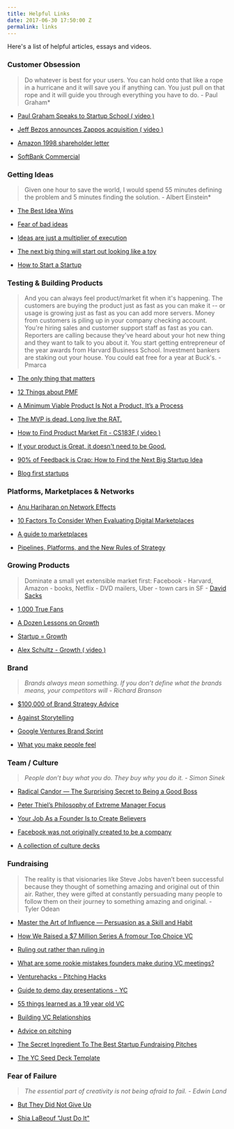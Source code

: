 ```yaml
---
title: Helpful Links
date: 2017-06-30 17:50:00 Z
permalink: links
---
```


Here's a list of helpful articles, essays and videos.

### Customer Obsession

> Do whatever is best for your users. You can hold onto that like a rope in a hurricane and it will save you if anything can. You just pull on that rope and it will guide you through everything you have to do. - Paul Graham\*

* [Paul Graham Speaks to Startup School ( video )](https://www.youtube.com/watch?v=q7K0vRUKXKc)

* [Jeff Bezos announces Zappos acquisition ( video )](https://www.youtube.com/watch?v=-hxX_Q5CnaA)

* [Amazon 1998 shareholder letter](https://www.sec.gov/Archives/edgar/data/1018724/000119312516530910/d168744dex991.htm)

* [SoftBank Commercial](https://www.youtube.com/watch?time_continue=2&v=pgKcwEkip9I)

### Getting Ideas

> Given one hour to save the world, I would spend 55 minutes defining the problem and 5 minutes finding the solution. - Albert Einstein\*

* [The Best Idea Wins](http://awealthofcommonsense.com/2017/12/best-idea-wins/)

* [Fear of bad ideas](http://sethgodin.typepad.com/seths_blog/2009/12/fear-of-bad-ideas.html)

* [Ideas are just a multiplier of execution](https://sivers.org/multiply)

* [The next big thing will start out looking like a toy](http://cdixon.org/2010/01/03/the-next-big-thing-will-start-out-looking-like-a-toy/)

* [How to Start a Startup](http://paulgraham.com/start.html)

### Testing & Building Products

> And you can always feel product/market fit when it's happening. The customers are buying the product just as fast as you can make it -- or usage is growing just as fast as you can add more servers. Money from customers is piling up in your company checking account. You're hiring sales and customer support staff as fast as you can. Reporters are calling because they've heard about your hot new thing and they want to talk to you about it. You start getting entrepreneur of the year awards from Harvard Business School. Investment bankers are staking out your house. You could eat free for a year at Buck's. - Pmarca

* [The only thing that matters](http://pmarchive.com/guide_to_startups_part4.html)

* [12 Things about PMF](http://a16z.com/2017/02/18/12-things-about-product-market-fit/)

* [A Minimum Viable Product Is Not a Product, It’s a Process](http://blog.ycombinator.com/minimum-viable-product-process/)

* [The MVP is dead. Long live the RAT.](https://hackernoon.com/the-mvp-is-dead-long-live-the-rat-233d5d16ab02)

* [How to Find Product Market Fit - CS183F ( video )](https://www.youtube.com/watch?v=_6pl5GG8RQ4&feature=youtu.be&t=37m32s)

* [If your product is Great, it doesn't need to be Good.](http://paulbuchheit.blogspot.com/2010/02/if-your-product-is-great-it-doesnt-need.html?m=1)

* [90% of Feedback is Crap: How to Find the Next Big Startup Idea](http://firstround.com/review/90-of-feedback-is-crap-how-to-find-the-next-big-startup-idea/)

* [Blog first startups](https://medium.com/on-startups/blog-first-startups-968ebef44a56)

### Platforms, Marketplaces & Networks

* [Anu Hariharan on Network Effects](https://www.youtube.com/watch?v=vLsnYCPdNtc)

* [10 Factors To Consider When Evaluating Digital Marketplaces](http://abovethecrowd.com/2012/11/13/all-markets-are-not-created-equal-10-factors-to-consider-when-evaluating-digital-marketplaces/)

* [A guide to marketplaces](http://versionone.vc/wp-content/uploads/2015/11/Marketplace-Handbook-11-08-2015.pdf#page=48)

* [Pipelines, Platforms, and the New Rules of Strategy](https://hbr.org/2016/04/pipelines-platforms-and-the-new-rules-of-strategy)

### Growing Products

> Dominate a small yet extensible market first: Facebook - Harvard, Amazon - books, Netflix - DVD mailers, Uber - town cars in SF - [David Sacks](https://twitter.com/davidsacks/status/689848729839411201)

* [1,000 True Fans](http://kk.org/thetechnium/1000-true-fans/)

* [A Dozen Lessons on Growth](https://25iq.com/2017/02/10/a-dozen-lessons-on-growth/)

* [Startup = Growth](http://www.paulgraham.com/growth.html)

* [Alex Schultz - Growth ( video )](https://www.youtube.com/watch?v=n_yHZ_vKjno)

### Brand

> *Brands always mean something. If you don’t define what the brands means, your competitors will - Richard Branson*

* [$100,000 of Brand Strategy Advice](https://www.youtube.com/watch?v=hvaOu5kCFgU)

* [Against Storytelling](https://trackchanges.postlight.com/against-storytelling-7e53b6d7a0d8)

* [Google Ventures Brand Sprint](https://library.gv.com/the-three-hour-brand-sprint-3ccabf4b768a)

* [What you make people feel](https://www.slideshare.net/kirkphillips/the-9-crit/10-What_you_make_people_feel)

### Team / Culture

> *People don’t buy what you do. They buy why you do it. - Simon Sinek*

* [Radical Candor — The Surprising Secret to Being a Good Boss](http://firstround.com/review/radical-candor-the-surprising-secret-to-being-a-good-boss/)

* [Peter Thiel’s Philosophy of Extreme Manager Focus](http://blog.idonethis.com/manager-focus-peter-thiel-paypal/)

* [Your Job As a Founder Is to Create Believers](http://josephwalla.com/your-job-as-a-founder-is-to-create-believers)

* [Facebook was not originally created to be a company](https://airows.com/creative/a-look-inside-the-beautiful-handbook-facebook-gives-all-new-employees)

* [A collection of culture decks](http://culturecodes.co/)

### Fundraising

> The reality is that visionaries like Steve Jobs haven’t been successful because they thought of something amazing and original out of thin air. Rather, they were gifted at constantly persuading many people to follow them on their journey to something amazing and original. - Tyler Odean

* [Master the Art of Influence — Persuasion as a Skill and Habit](http://firstround.com/review/master-the-art-of-influence-persuasion-as-a-skill-and-habit/)

* [How We Raised a $7 Million Series A from our Top Choice VC](https://hackernoon.com/how-we-raised-a-7-million-series-a-from-foundry-group-our-top-choice-vc-8b630d2a4cef)

* [Ruling out rather than ruling in](http://reactionwheel.net/2017/10/ruling-out-rather-than-ruling-in.html)

* [What are some rookie mistakes founders make during VC meetings?](https://www.saastr.com/what-are-some-rookie-mistakes-founders-make-during-vc-meetings/)

* [Venturehacks - Pitching Hacks](http://venturehacks.wpengine.com/wp-content/uploads/2009/12/Pitching-Hacks.pdf)

* [Guide to demo day presentations - YC](http://blog.ycombinator.com/guide-to-demo-day-pitches/)

* [55 things learned as a 19 year old VC](https://medium.com/startup-grind/55-things-learned-as-a-19-year-old-vc-6c54af2f0f89#.2w9617owj)

* [Building VC Relationships](http://blog.eladgil.com/2017/02/building-vc-relationships.html)

* [Advice on pitching](http://www.aaronkharris.com/advice-on-pitching)

* [The Secret Ingredient To The Best Startup Fundraising Pitches](http://tomtunguz.com/inevitability/?utm_content=buffer1e3a8&utm_medium=social&utm_source=twitter.com&utm_campaign=buffer)

* [The YC Seed Deck Template](https://blog.ycombinator.com/intro-to-the-yc-seed-deck/)

### Fear of Failure

> *The essential part of creativity is not being afraid to fail. - Edwin Land*

* [But They Did Not Give Up](http://www.uky.edu/\~eushe2/Pajares/OnFailingG.html)

* [Shia LaBeouf "Just Do It"](https://www.youtube.com/watch?v=ZXsQAXx_ao0)